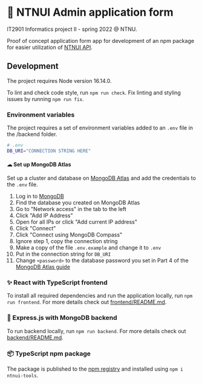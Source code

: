 # 📄 NTNUI Admin application form

IT2901 Informatics project II - spring 2022 @ NTNU.

Proof of concept application form app for development of an npm package for easier utilization of [NTNUI API](https://api.ntnui.no/).

## Development

The project requires Node version 16.14.0.

To lint and check code style, run `npm run check`. Fix linting and styling issues by running `npm run fix`.

### Environment variables

The project requires a set of environment variables added to an `.env` file in the /backend folder.

```sh
# .env
DB_URI="CONNECTION STRING HERE"
```

#### ☁ Set up MongoDB Atlas

Set up a cluster and database on [MongoDB Atlas](https://docs.atlas.mongodb.com/getting-started/) and add the credentials to the `.env` file.

1. Log in to [MongoDB](https://account.mongodb.com/account/login)
2. Find the database you created on MongoDB Atlas
3. Go to "Network access" in the tab to the left
4. Click "Add IP Address"
5. Open for all IPs or click "Add current IP address"
6. Click "Connect"
7. Click "Connect using MongoDB Compass"
8. Ignore step 1, copy the connection string
9. Make a copy of the file `.env.example` and change it to `.env`
10. Put in the connection string for `DB_URI`
11. Change `<password>` to the database password you set in Part 4 of the [MongoDB Atlas guide](https://docs.atlas.mongodb.com/getting-started/)

### ✨ React with TypeScript frontend

To install all required dependencies and run the application locally, run `npm run frontend`. For more details check out [frontend/README.md](frontend/README.md).

### 🍑 Express.js with MongoDB backend

To run backend locally, run `npm run backend`. For more details check out [backend/README.md](backend/README.md).

### 📦 TypeScript npm package

The package is published to the [npm registry](https://www.npmjs.com/package/ntnui-tools) and installed using `npm i ntnui-tools`.
